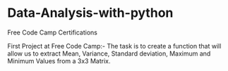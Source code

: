 # Data-Analysis-with-python
Free Code Camp Certifications

First Project at Free Code Camp:-
The task is to create a function that will allow us to extract Mean, Variance, Standard deviation, Maximum and Minimum Values from a 3x3 Matrix.
